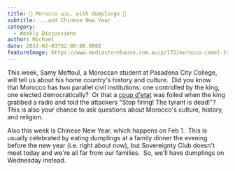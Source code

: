 ```yaml
---
title: 🐪 Morocco 🇲🇦, with dumplings 🥟
subtitle: ...and Chinese New Year
category:
  - Weekly Discussions
author: Michael
date: 2022-02-03T02:00:00.000Z
featureImage: https://www.mediastorehouse.com.au/p/172/morocco-camel-train-berber-dromedary-camels-645586.jpg
---
```

This week, Samy Meftoul, a Moroccan student at Pasadena City College, will tell us about his home country's history and culture.  Did you know that Morocco has two parallel civil institutions: one controlled by the king, one elected democratically?  Or that a [coup d'etat](https://en.wikipedia.org/wiki/1972_Moroccan_coup_d%27%C3%A9tat_attempt "https\://en.wikipedia.org/wiki/1972_Moroccan_coup_d%27%C3%A9tat_attempt") was foiled when the king grabbed a radio and told the attackers "Stop firing! The tyrant is dead!"?  This is also your chance to ask questions about Morocco's culture, history, and religion.

Also this week is Chinese New Year, which happens on Feb 1.  This is usually celebrated by eating dumplings at a family dinner the evening before the new year (i.e. right about now), but Sovereignty Club doesn't meet today and we're all far from our families.  So, we'll have dumplings on Wednesday instead.
